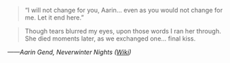 >“I will not change for you, Aarin... even as you would not change for me. Let it end here.”

>Though tears blurred my eyes, upon those words I ran her through. She died moments later, as we exchanged one... final kiss.

*——Aarin Gend, Neverwinter Nights ([Wiki](https://nwn.wiki/display/NWN1/Voicelines+and+dialog.tlk))*
